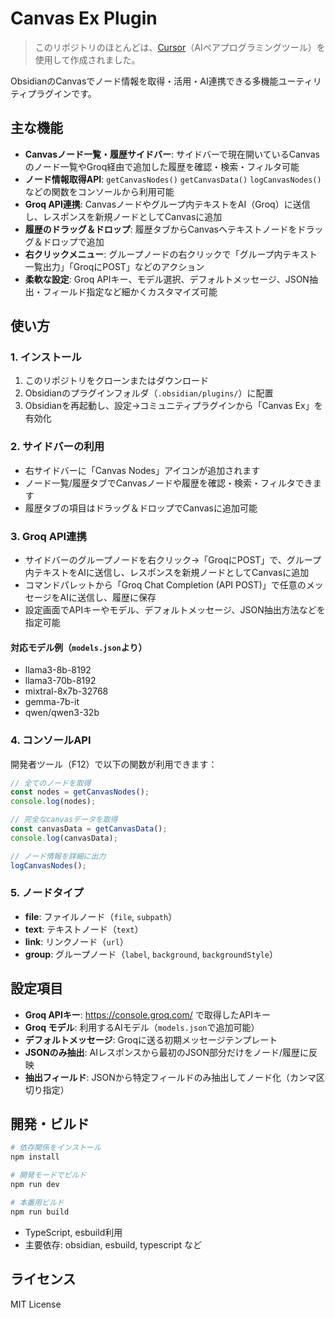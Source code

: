 # Canvas Ex Plugin

> このリポジトリのほとんどは、[Cursor](https://www.cursor.so/)（AIペアプログラミングツール）を使用して作成されました。

ObsidianのCanvasでノード情報を取得・活用・AI連携できる多機能ユーティリティプラグインです。

## 主な機能

- **Canvasノード一覧・履歴サイドバー**: サイドバーで現在開いているCanvasのノード一覧やGroq経由で追加した履歴を確認・検索・フィルタ可能
- **ノード情報取得API**: `getCanvasNodes()` `getCanvasData()` `logCanvasNodes()` などの関数をコンソールから利用可能
- **Groq API連携**: Canvasノードやグループ内テキストをAI（Groq）に送信し、レスポンスを新規ノードとしてCanvasに追加
- **履歴のドラッグ＆ドロップ**: 履歴タブからCanvasへテキストノードをドラッグ＆ドロップで追加
- **右クリックメニュー**: グループノードの右クリックで「グループ内テキスト一覧出力」「GroqにPOST」などのアクション
- **柔軟な設定**: Groq APIキー、モデル選択、デフォルトメッセージ、JSON抽出・フィールド指定など細かくカスタマイズ可能

## 使い方

### 1. インストール

1. このリポジトリをクローンまたはダウンロード
2. Obsidianのプラグインフォルダ（`.obsidian/plugins/`）に配置
3. Obsidianを再起動し、設定→コミュニティプラグインから「Canvas Ex」を有効化

### 2. サイドバーの利用

- 右サイドバーに「Canvas Nodes」アイコンが追加されます
- ノード一覧/履歴タブでCanvasノードや履歴を確認・検索・フィルタできます
- 履歴タブの項目はドラッグ＆ドロップでCanvasに追加可能

### 3. Groq API連携

- サイドバーのグループノードを右クリック→「GroqにPOST」で、グループ内テキストをAIに送信し、レスポンスを新規ノードとしてCanvasに追加
- コマンドパレットから「Groq Chat Completion (API POST)」で任意のメッセージをAIに送信し、履歴に保存
- 設定画面でAPIキーやモデル、デフォルトメッセージ、JSON抽出方法などを指定可能

#### 対応モデル例（`models.json`より）
- llama3-8b-8192
- llama3-70b-8192
- mixtral-8x7b-32768
- gemma-7b-it
- qwen/qwen3-32b

### 4. コンソールAPI

開発者ツール（F12）で以下の関数が利用できます：

```js
// 全てのノードを取得
const nodes = getCanvasNodes();
console.log(nodes);

// 完全なcanvasデータを取得
const canvasData = getCanvasData();
console.log(canvasData);

// ノード情報を詳細に出力
logCanvasNodes();
```

### 5. ノードタイプ

- **file**: ファイルノード（`file`, `subpath`）
- **text**: テキストノード（`text`）
- **link**: リンクノード（`url`）
- **group**: グループノード（`label`, `background`, `backgroundStyle`）

## 設定項目

- **Groq APIキー**: https://console.groq.com/ で取得したAPIキー
- **Groq モデル**: 利用するAIモデル（`models.json`で追加可能）
- **デフォルトメッセージ**: Groqに送る初期メッセージテンプレート
- **JSONのみ抽出**: AIレスポンスから最初のJSON部分だけをノード/履歴に反映
- **抽出フィールド**: JSONから特定フィールドのみ抽出してノード化（カンマ区切り指定）

## 開発・ビルド

```bash
# 依存関係をインストール
npm install

# 開発モードでビルド
npm run dev

# 本番用ビルド
npm run build
```

- TypeScript, esbuild利用
- 主要依存: obsidian, esbuild, typescript など

## ライセンス

MIT License 